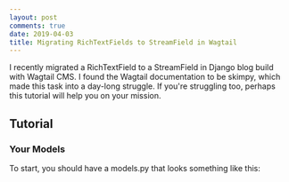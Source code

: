 ```yaml
---
layout: post
comments: true
date: 2019-04-03
title: Migrating RichTextFields to StreamField in Wagtail
---
```


I recently migrated a RichTextField to a StreamField in Django blog build with Wagtail CMS. 
I found the Wagtail documentation to be skimpy, which made this task into a day-long struggle.
If you're struggling too, perhaps this tutorial will help you on your mission.

## Tutorial

### Your Models

To start, you should have a models.py that looks something like this:

```python

```
